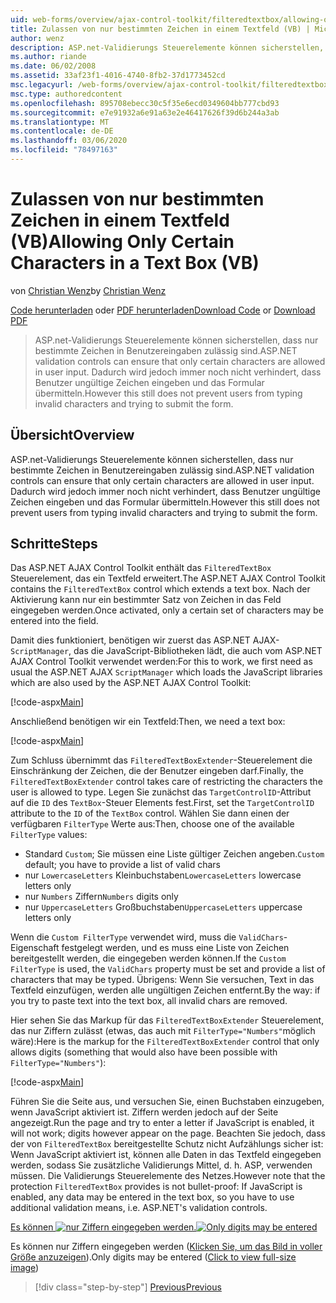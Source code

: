 ```yaml
---
uid: web-forms/overview/ajax-control-toolkit/filteredtextbox/allowing-only-certain-characters-in-a-text-box-vb
title: Zulassen von nur bestimmten Zeichen in einem Textfeld (VB) | Microsoft-Dokumentation
author: wenz
description: ASP.net-Validierungs Steuerelemente können sicherstellen, dass nur bestimmte Zeichen in Benutzereingaben zulässig sind. Dies hindert Benutzer jedoch immer noch nicht daran, ungültige Eingaben einzugeben...
ms.author: riande
ms.date: 06/02/2008
ms.assetid: 33af23f1-4016-4740-8fb2-37d1773452cd
msc.legacyurl: /web-forms/overview/ajax-control-toolkit/filteredtextbox/allowing-only-certain-characters-in-a-text-box-vb
msc.type: authoredcontent
ms.openlocfilehash: 895708ebecc30c5f35e6ecd0349604bb777cbd93
ms.sourcegitcommit: e7e91932a6e91a63e2e46417626f39d6b244a3ab
ms.translationtype: MT
ms.contentlocale: de-DE
ms.lasthandoff: 03/06/2020
ms.locfileid: "78497163"
---
```

# <a name="allowing-only-certain-characters-in-a-text-box-vb"></a><span data-ttu-id="55caa-104">Zulassen von nur bestimmten Zeichen in einem Textfeld (VB)</span><span class="sxs-lookup"><span data-stu-id="55caa-104">Allowing Only Certain Characters in a Text Box (VB)</span></span>

<span data-ttu-id="55caa-105">von [Christian Wenz](https://github.com/wenz)</span><span class="sxs-lookup"><span data-stu-id="55caa-105">by [Christian Wenz](https://github.com/wenz)</span></span>

<span data-ttu-id="55caa-106">[Code herunterladen](https://download.microsoft.com/download/4/c/2/4c2def7a-0d23-4055-91f9-1f18504167d7/FilteredTextBox0.vb.zip) oder [PDF herunterladen](https://download.microsoft.com/download/b/6/a/b6ae89ee-df69-4c87-9bfb-ad1eb2b23373/filteredtextbox0VB.pdf)</span><span class="sxs-lookup"><span data-stu-id="55caa-106">[Download Code](https://download.microsoft.com/download/4/c/2/4c2def7a-0d23-4055-91f9-1f18504167d7/FilteredTextBox0.vb.zip) or [Download PDF](https://download.microsoft.com/download/b/6/a/b6ae89ee-df69-4c87-9bfb-ad1eb2b23373/filteredtextbox0VB.pdf)</span></span>

> <span data-ttu-id="55caa-107">ASP.net-Validierungs Steuerelemente können sicherstellen, dass nur bestimmte Zeichen in Benutzereingaben zulässig sind.</span><span class="sxs-lookup"><span data-stu-id="55caa-107">ASP.NET validation controls can ensure that only certain characters are allowed in user input.</span></span> <span data-ttu-id="55caa-108">Dadurch wird jedoch immer noch nicht verhindert, dass Benutzer ungültige Zeichen eingeben und das Formular übermitteln.</span><span class="sxs-lookup"><span data-stu-id="55caa-108">However this still does not prevent users from typing invalid characters and trying to submit the form.</span></span>

## <a name="overview"></a><span data-ttu-id="55caa-109">Übersicht</span><span class="sxs-lookup"><span data-stu-id="55caa-109">Overview</span></span>

<span data-ttu-id="55caa-110">ASP.net-Validierungs Steuerelemente können sicherstellen, dass nur bestimmte Zeichen in Benutzereingaben zulässig sind.</span><span class="sxs-lookup"><span data-stu-id="55caa-110">ASP.NET validation controls can ensure that only certain characters are allowed in user input.</span></span> <span data-ttu-id="55caa-111">Dadurch wird jedoch immer noch nicht verhindert, dass Benutzer ungültige Zeichen eingeben und das Formular übermitteln.</span><span class="sxs-lookup"><span data-stu-id="55caa-111">However this still does not prevent users from typing invalid characters and trying to submit the form.</span></span>

## <a name="steps"></a><span data-ttu-id="55caa-112">Schritte</span><span class="sxs-lookup"><span data-stu-id="55caa-112">Steps</span></span>

<span data-ttu-id="55caa-113">Das ASP.NET AJAX Control Toolkit enthält das `FilteredTextBox` Steuerelement, das ein Textfeld erweitert.</span><span class="sxs-lookup"><span data-stu-id="55caa-113">The ASP.NET AJAX Control Toolkit contains the `FilteredTextBox` control which extends a text box.</span></span> <span data-ttu-id="55caa-114">Nach der Aktivierung kann nur ein bestimmter Satz von Zeichen in das Feld eingegeben werden.</span><span class="sxs-lookup"><span data-stu-id="55caa-114">Once activated, only a certain set of characters may be entered into the field.</span></span>

<span data-ttu-id="55caa-115">Damit dies funktioniert, benötigen wir zuerst das ASP.NET AJAX-`ScriptManager`, das die JavaScript-Bibliotheken lädt, die auch vom ASP.NET AJAX Control Toolkit verwendet werden:</span><span class="sxs-lookup"><span data-stu-id="55caa-115">For this to work, we first need as usual the ASP.NET AJAX `ScriptManager` which loads the JavaScript libraries which are also used by the ASP.NET AJAX Control Toolkit:</span></span>

[!code-aspx[Main](allowing-only-certain-characters-in-a-text-box-vb/samples/sample1.aspx)]

<span data-ttu-id="55caa-116">Anschließend benötigen wir ein Textfeld:</span><span class="sxs-lookup"><span data-stu-id="55caa-116">Then, we need a text box:</span></span>

[!code-aspx[Main](allowing-only-certain-characters-in-a-text-box-vb/samples/sample2.aspx)]

<span data-ttu-id="55caa-117">Zum Schluss übernimmt das `FilteredTextBoxExtender`-Steuerelement die Einschränkung der Zeichen, die der Benutzer eingeben darf.</span><span class="sxs-lookup"><span data-stu-id="55caa-117">Finally, the `FilteredTextBoxExtender` control takes care of restricting the characters the user is allowed to type.</span></span> <span data-ttu-id="55caa-118">Legen Sie zunächst das `TargetControlID`-Attribut auf die `ID` des `TextBox`-Steuer Elements fest.</span><span class="sxs-lookup"><span data-stu-id="55caa-118">First, set the `TargetControlID` attribute to the `ID` of the `TextBox` control.</span></span> <span data-ttu-id="55caa-119">Wählen Sie dann einen der verfügbaren `FilterType` Werte aus:</span><span class="sxs-lookup"><span data-stu-id="55caa-119">Then, choose one of the available `FilterType` values:</span></span>

- <span data-ttu-id="55caa-120">Standard `Custom`; Sie müssen eine Liste gültiger Zeichen angeben.</span><span class="sxs-lookup"><span data-stu-id="55caa-120">`Custom` default; you have to provide a list of valid chars</span></span>
- <span data-ttu-id="55caa-121">nur `LowercaseLetters` Kleinbuchstaben</span><span class="sxs-lookup"><span data-stu-id="55caa-121">`LowercaseLetters` lowercase letters only</span></span>
- <span data-ttu-id="55caa-122">nur `Numbers` Ziffern</span><span class="sxs-lookup"><span data-stu-id="55caa-122">`Numbers` digits only</span></span>
- <span data-ttu-id="55caa-123">nur `UppercaseLetters` Großbuchstaben</span><span class="sxs-lookup"><span data-stu-id="55caa-123">`UppercaseLetters` uppercase letters only</span></span>

<span data-ttu-id="55caa-124">Wenn die `Custom FilterType` verwendet wird, muss die `ValidChars`-Eigenschaft festgelegt werden, und es muss eine Liste von Zeichen bereitgestellt werden, die eingegeben werden können.</span><span class="sxs-lookup"><span data-stu-id="55caa-124">If the `Custom FilterType` is used, the `ValidChars` property must be set and provide a list of characters that may be typed.</span></span> <span data-ttu-id="55caa-125">Übrigens: Wenn Sie versuchen, Text in das Textfeld einzufügen, werden alle ungültigen Zeichen entfernt.</span><span class="sxs-lookup"><span data-stu-id="55caa-125">By the way: if you try to paste text into the text box, all invalid chars are removed.</span></span>

<span data-ttu-id="55caa-126">Hier sehen Sie das Markup für das `FilteredTextBoxExtender` Steuerelement, das nur Ziffern zulässt (etwas, das auch mit `FilterType="Numbers"`möglich wäre):</span><span class="sxs-lookup"><span data-stu-id="55caa-126">Here is the markup for the `FilteredTextBoxExtender` control that only allows digits (something that would also have been possible with `FilterType="Numbers"`):</span></span>

[!code-aspx[Main](allowing-only-certain-characters-in-a-text-box-vb/samples/sample3.aspx)]

<span data-ttu-id="55caa-127">Führen Sie die Seite aus, und versuchen Sie, einen Buchstaben einzugeben, wenn JavaScript aktiviert ist. Ziffern werden jedoch auf der Seite angezeigt.</span><span class="sxs-lookup"><span data-stu-id="55caa-127">Run the page and try to enter a letter if JavaScript is enabled, it will not work; digits however appear on the page.</span></span> <span data-ttu-id="55caa-128">Beachten Sie jedoch, dass der von `FilteredTextBox` bereitgestellte Schutz nicht Aufzählungs sicher ist: Wenn JavaScript aktiviert ist, können alle Daten in das Textfeld eingegeben werden, sodass Sie zusätzliche Validierungs Mittel, d. h. ASP, verwenden müssen. Die Validierungs Steuerelemente des Netzes.</span><span class="sxs-lookup"><span data-stu-id="55caa-128">However note that the protection `FilteredTextBox` provides is not bullet-proof: If JavaScript is enabled, any data may be entered in the text box, so you have to use additional validation means, i.e. ASP.NET's validation controls.</span></span>

<span data-ttu-id="55caa-129">[Es können ![nur Ziffern eingegeben werden.](allowing-only-certain-characters-in-a-text-box-vb/_static/image2.png)](allowing-only-certain-characters-in-a-text-box-vb/_static/image1.png)</span><span class="sxs-lookup"><span data-stu-id="55caa-129">[![Only digits may be entered](allowing-only-certain-characters-in-a-text-box-vb/_static/image2.png)](allowing-only-certain-characters-in-a-text-box-vb/_static/image1.png)</span></span>

<span data-ttu-id="55caa-130">Es können nur Ziffern eingegeben werden ([Klicken Sie, um das Bild in voller Größe anzuzeigen](allowing-only-certain-characters-in-a-text-box-vb/_static/image3.png)).</span><span class="sxs-lookup"><span data-stu-id="55caa-130">Only digits may be entered ([Click to view full-size image](allowing-only-certain-characters-in-a-text-box-vb/_static/image3.png))</span></span>

> [!div class="step-by-step"]
> [<span data-ttu-id="55caa-131">Previous</span><span class="sxs-lookup"><span data-stu-id="55caa-131">Previous</span></span>](allowing-only-certain-characters-in-a-text-box-cs.md)
